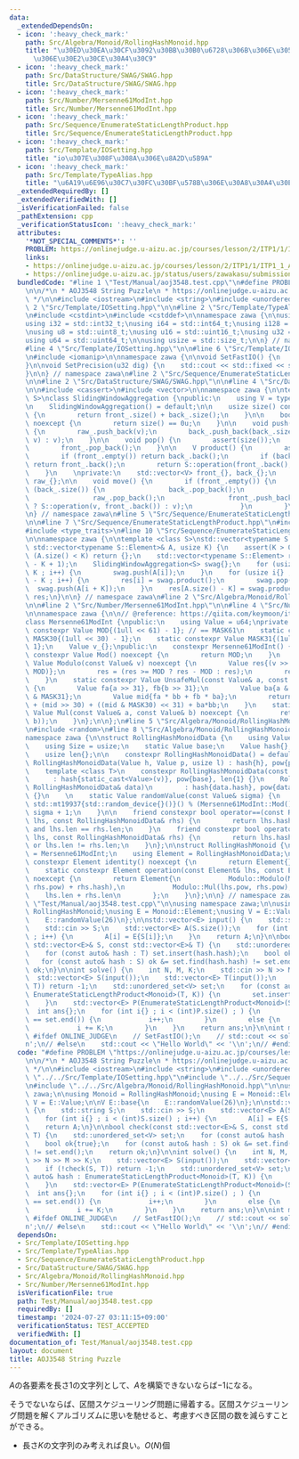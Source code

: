 ```yaml
---
data:
  _extendedDependsOn:
  - icon: ':heavy_check_mark:'
    path: Src/Algebra/Monoid/RollingHashMonoid.hpp
    title: "\u30ED\u30EA\u30CF\u3092\u30BB\u30B0\u6728\u306B\u306E\u305B\u308B\u6642\
      \u306E\u30E2\u30CE\u30A4\u30C9"
  - icon: ':heavy_check_mark:'
    path: Src/DataStructure/SWAG/SWAG.hpp
    title: Src/DataStructure/SWAG/SWAG.hpp
  - icon: ':heavy_check_mark:'
    path: Src/Number/Mersenne61ModInt.hpp
    title: Src/Number/Mersenne61ModInt.hpp
  - icon: ':heavy_check_mark:'
    path: Src/Sequence/EnumerateStaticLengthProduct.hpp
    title: Src/Sequence/EnumerateStaticLengthProduct.hpp
  - icon: ':heavy_check_mark:'
    path: Src/Template/IOSetting.hpp
    title: "io\u307E\u308F\u308A\u306E\u8A2D\u5B9A"
  - icon: ':heavy_check_mark:'
    path: Src/Template/TypeAlias.hpp
    title: "\u6A19\u6E96\u30C7\u30FC\u30BF\u578B\u306E\u30A8\u30A4\u30EA\u30A2\u30B9"
  _extendedRequiredBy: []
  _extendedVerifiedWith: []
  _isVerificationFailed: false
  _pathExtension: cpp
  _verificationStatusIcon: ':heavy_check_mark:'
  attributes:
    '*NOT_SPECIAL_COMMENTS*': ''
    PROBLEM: https://onlinejudge.u-aizu.ac.jp/courses/lesson/2/ITP1/1/ITP1_1_A
    links:
    - https://onlinejudge.u-aizu.ac.jp/courses/lesson/2/ITP1/1/ITP1_1_A
    - https://onlinejudge.u-aizu.ac.jp/status/users/zawakasu/submissions/1/3548/judge/9504003/C++17
  bundledCode: "#line 1 \"Test/Manual/aoj3548.test.cpp\"\n#define PROBLEM \"https://onlinejudge.u-aizu.ac.jp/courses/lesson/2/ITP1/1/ITP1_1_A\"\
    \n\n/*\n * AOJ3548 String Puzzle\n * https://onlinejudge.u-aizu.ac.jp/status/users/zawakasu/submissions/1/3548/judge/9504003/C++17\n\
    \ */\n\n#include <iostream>\n#include <string>\n#include <unordered_set>\n\n#line\
    \ 2 \"Src/Template/IOSetting.hpp\"\n\n#line 2 \"Src/Template/TypeAlias.hpp\"\n\
    \n#include <cstdint>\n#include <cstddef>\n\nnamespace zawa {\n\nusing i16 = std::int16_t;\n\
    using i32 = std::int32_t;\nusing i64 = std::int64_t;\nusing i128 = __int128_t;\n\
    \nusing u8 = std::uint8_t;\nusing u16 = std::uint16_t;\nusing u32 = std::uint32_t;\n\
    using u64 = std::uint64_t;\n\nusing usize = std::size_t;\n\n} // namespace zawa\n\
    #line 4 \"Src/Template/IOSetting.hpp\"\n\n#line 6 \"Src/Template/IOSetting.hpp\"\
    \n#include <iomanip>\n\nnamespace zawa {\n\nvoid SetFastIO() {\n    std::cin.tie(nullptr)->sync_with_stdio(false);\n\
    }\n\nvoid SetPrecision(u32 dig) {\n    std::cout << std::fixed << std::setprecision(dig);\n\
    }\n\n} // namespace zawa\n#line 2 \"Src/Sequence/EnumerateStaticLengthProduct.hpp\"\
    \n\n#line 2 \"Src/DataStructure/SWAG/SWAG.hpp\"\n\n#line 4 \"Src/DataStructure/SWAG/SWAG.hpp\"\
    \n\n#include <cassert>\n#include <vector>\n\nnamespace zawa {\n\ntemplate <class\
    \ S>\nclass SlidingWindowAggregation {\npublic:\n    using V = typename S::Element;\n\
    \n    SlidingWindowAggregation() = default;\n\n    usize size() const noexcept\
    \ {\n        return front_.size() + back_.size();\n    }\n\n    bool empty() const\
    \ noexcept {\n        return size() == 0u;\n    }\n\n    void push(const V& v)\
    \ {\n        raw_.push_back(v);\n        back_.push_back(back_.size() ? S::operation(back_.back(),\
    \ v) : v);\n    }\n\n    void pop() {\n        assert(size());\n        move();\n\
    \        front_.pop_back();\n    }\n\n    V product() {\n        assert(size());\n\
    \        if (front_.empty()) return back_.back();\n        if (back_.empty())\
    \ return front_.back();\n        return S::operation(front_.back(), back_.back());\n\
    \    }\n    \nprivate:\n    std::vector<V> front_{}, back_{};\n    std::vector<V>\
    \ raw_{};\n\n    void move() {\n        if (front_.empty()) {\n            while\
    \ (back_.size()) {\n                back_.pop_back();\n                V v{raw_.back()};\n\
    \                raw_.pop_back();\n                front_.push_back(front_.size()\
    \ ? S::operation(v, front_.back()) : v);\n            }\n        }\n    }\n};\n\
    \n} // namespace zawa\n#line 5 \"Src/Sequence/EnumerateStaticLengthProduct.hpp\"\
    \n\n#line 7 \"Src/Sequence/EnumerateStaticLengthProduct.hpp\"\n#include <iterator>\n\
    #include <type_traits>\n#line 10 \"Src/Sequence/EnumerateStaticLengthProduct.hpp\"\
    \n\nnamespace zawa {\n\ntemplate <class S>\nstd::vector<typename S::Element> EnumerateStaticLengthProduct(const\
    \ std::vector<typename S::Element>& A, usize K) {\n    assert(K > 0);\n    if\
    \ (A.size() < K) return {};\n    std::vector<typename S::Element> res(A.size()\
    \ - K + 1);\n    SlidingWindowAggregation<S> swag{};\n    for (usize i{} ; i <\
    \ K ; i++) {\n        swag.push(A[i]);\n    }\n    for (usize i{} ; i < A.size()\
    \ - K ; i++) {\n        res[i] = swag.product();\n        swag.pop();\n      \
    \  swag.push(A[i + K]);\n    }\n    res[A.size() - K] = swag.product();\n    return\
    \ res;\n}\n\n} // namespace zawa\n#line 2 \"Src/Algebra/Monoid/RollingHashMonoid.hpp\"\
    \n\n#line 2 \"Src/Number/Mersenne61ModInt.hpp\"\n\n#line 4 \"Src/Number/Mersenne61ModInt.hpp\"\
    \n\nnamespace zawa {\n\n// @reference: https://qiita.com/keymoon/items/11fac5627672a6d6a9f6\n\
    class Mersenne61ModInt {\npublic:\n    using Value = u64;\nprivate:\n    static\
    \ constexpr Value MOD{(1ull << 61) - 1}; // == MASK61\n    static constexpr Value\
    \ MASK30{(1ull << 30) - 1};\n    static constexpr Value MASK31{(1ull << 31) -\
    \ 1};\n    Value v_{};\npublic:\n    constexpr Mersenne61ModInt() {}\n\n    static\
    \ constexpr Value Mod() noexcept {\n        return MOD;\n    }\n    static constexpr\
    \ Value Modulo(const Value& v) noexcept {\n        Value res{(v >> 61) + (v &\
    \ MOD)};\n        res = (res >= MOD ? res - MOD : res);\n        return res;\n\
    \    }\n    static constexpr Value UnsafeMul(const Value& a, const Value& b) noexcept\
    \ {\n        Value fa{a >> 31}, fb{b >> 31};\n        Value ba{a & MASK31}, bb{b\
    \ & MASK31};\n        Value mid{fa * bb + fb * ba};\n        return Value{2}*fa*fb\
    \ + (mid >> 30) + ((mid & MASK30) << 31) + ba*bb;\n    }\n    static constexpr\
    \ Value Mul(const Value& a, const Value& b) noexcept {\n        return Modulo(UnsafeMul(a,\
    \ b));\n    }\n};\n\n};\n#line 5 \"Src/Algebra/Monoid/RollingHashMonoid.hpp\"\n\
    \n#include <random>\n#line 8 \"Src/Algebra/Monoid/RollingHashMonoid.hpp\"\n\n\
    namespace zawa {\n\nstruct RollingHashMonoidData {\n    using Value = Mersenne61ModInt::Value;\n\
    \    using Size = usize;\n    static Value base;\n    Value hash{}, pow{1};\n\
    \    usize len{};\n\n    constexpr RollingHashMonoidData() = default;\n    constexpr\
    \ RollingHashMonoidData(Value h, Value p, usize l) : hash{h}, pow{p}, len{l} {}\n\
    \    template <class T>\n    constexpr RollingHashMonoidData(const T& v) \n  \
    \      : hash{static_cast<Value>(v)}, pow{base}, len{1} {}\n    RollingHashMonoidData(const\
    \ RollingHashMonoidData& data)\n        : hash{data.hash}, pow{data.pow}, len{data.len}\
    \ {}\n    \n    static Value randomValue(const Value& sigma) {\n        return\
    \ std::mt19937{std::random_device{}()}() % (Mersenne61ModInt::Mod() - sigma) +\
    \ sigma + 1;\n    }\n\n    friend constexpr bool operator==(const RollingHashMonoidData&\
    \ lhs, const RollingHashMonoidData& rhs) {\n        return lhs.hash == rhs.hash\
    \ and lhs.len == rhs.len;\n    }\n    friend constexpr bool operator!=(const RollingHashMonoidData&\
    \ lhs, const RollingHashMonoidData& rhs) {\n        return lhs.hash != rhs.hash\
    \ or lhs.len != rhs.len;\n    }\n};\n\nstruct RollingHashMonoid {\n    using Modulo\
    \ = Mersenne61ModInt;\n    using Element = RollingHashMonoidData;\n    static\
    \ constexpr Element identity() noexcept {\n        return Element{};\n    }\n\
    \    static constexpr Element operation(const Element& lhs, const Element& rhs)\
    \ noexcept {\n        return Element{\n            Modulo::Modulo(Modulo::UnsafeMul(lhs.hash,\
    \ rhs.pow) + rhs.hash),\n            Modulo::Mul(lhs.pow, rhs.pow),\n        \
    \    lhs.len + rhs.len\n        };\n    }\n};\n\n} // namespace zawa\n#line 15\
    \ \"Test/Manual/aoj3548.test.cpp\"\n\nusing namespace zawa;\n\nusing Monoid =\
    \ RollingHashMonoid;\nusing E = Monoid::Element;\nusing V = E::Value;\n\nV E::base{\n\
    \    E::randomValue(26)\n};\n\nstd::vector<E> input() {\n    std::string S;\n\
    \    std::cin >> S;\n    std::vector<E> A(S.size());\n    for (int i{} ; i < (int)S.size()\
    \ ; i++) {\n        A[i] = E{S[i]};\n    }\n    return A;\n}\n\nbool check(const\
    \ std::vector<E>& S, const std::vector<E>& T) {\n    std::unordered_set<V> set;\n\
    \    for (const auto& hash : T) set.insert(hash.hash);\n    bool ok{true};\n \
    \   for (const auto& hash : S) ok &= set.find(hash.hash) != set.end();\n    return\
    \ ok;\n}\n\nint solve() {\n    int N, M, K;\n    std::cin >> N >> M >> K;\n  \
    \  std::vector<E> S(input());\n    std::vector<E> T(input());\n    if (!check(S,\
    \ T)) return -1;\n    std::unordered_set<V> set;\n    for (const auto& hash :\
    \ EnumerateStaticLengthProduct<Monoid>(T, K)) {\n        set.insert(hash.hash);\n\
    \    }\n    std::vector<E> P(EnumerateStaticLengthProduct<Monoid>(S, K));\n  \
    \  int ans{};\n    for (int i{} ; i < (int)P.size() ; ) {\n        if (set.find(P[i].hash)\
    \ == set.end()) {\n            i++;\n        }\n        else {\n            ans++;\n\
    \            i += K;\n        }\n    }\n    return ans;\n}\n\nint main() {\n//\
    \ #ifdef ONLINE_JUDGE\n    // SetFastIO();\n    // std::cout << solve() << '\\\
    n';\n// #else\n    std::cout << \"Hello World\" << '\\n';\n// #endif\n}\n"
  code: "#define PROBLEM \"https://onlinejudge.u-aizu.ac.jp/courses/lesson/2/ITP1/1/ITP1_1_A\"\
    \n\n/*\n * AOJ3548 String Puzzle\n * https://onlinejudge.u-aizu.ac.jp/status/users/zawakasu/submissions/1/3548/judge/9504003/C++17\n\
    \ */\n\n#include <iostream>\n#include <string>\n#include <unordered_set>\n\n#include\
    \ \"../../Src/Template/IOSetting.hpp\"\n#include \"../../Src/Sequence/EnumerateStaticLengthProduct.hpp\"\
    \n#include \"../../Src/Algebra/Monoid/RollingHashMonoid.hpp\"\n\nusing namespace\
    \ zawa;\n\nusing Monoid = RollingHashMonoid;\nusing E = Monoid::Element;\nusing\
    \ V = E::Value;\n\nV E::base{\n    E::randomValue(26)\n};\n\nstd::vector<E> input()\
    \ {\n    std::string S;\n    std::cin >> S;\n    std::vector<E> A(S.size());\n\
    \    for (int i{} ; i < (int)S.size() ; i++) {\n        A[i] = E{S[i]};\n    }\n\
    \    return A;\n}\n\nbool check(const std::vector<E>& S, const std::vector<E>&\
    \ T) {\n    std::unordered_set<V> set;\n    for (const auto& hash : T) set.insert(hash.hash);\n\
    \    bool ok{true};\n    for (const auto& hash : S) ok &= set.find(hash.hash)\
    \ != set.end();\n    return ok;\n}\n\nint solve() {\n    int N, M, K;\n    std::cin\
    \ >> N >> M >> K;\n    std::vector<E> S(input());\n    std::vector<E> T(input());\n\
    \    if (!check(S, T)) return -1;\n    std::unordered_set<V> set;\n    for (const\
    \ auto& hash : EnumerateStaticLengthProduct<Monoid>(T, K)) {\n        set.insert(hash.hash);\n\
    \    }\n    std::vector<E> P(EnumerateStaticLengthProduct<Monoid>(S, K));\n  \
    \  int ans{};\n    for (int i{} ; i < (int)P.size() ; ) {\n        if (set.find(P[i].hash)\
    \ == set.end()) {\n            i++;\n        }\n        else {\n            ans++;\n\
    \            i += K;\n        }\n    }\n    return ans;\n}\n\nint main() {\n//\
    \ #ifdef ONLINE_JUDGE\n    // SetFastIO();\n    // std::cout << solve() << '\\\
    n';\n// #else\n    std::cout << \"Hello World\" << '\\n';\n// #endif\n}\n"
  dependsOn:
  - Src/Template/IOSetting.hpp
  - Src/Template/TypeAlias.hpp
  - Src/Sequence/EnumerateStaticLengthProduct.hpp
  - Src/DataStructure/SWAG/SWAG.hpp
  - Src/Algebra/Monoid/RollingHashMonoid.hpp
  - Src/Number/Mersenne61ModInt.hpp
  isVerificationFile: true
  path: Test/Manual/aoj3548.test.cpp
  requiredBy: []
  timestamp: '2024-07-27 03:11:15+09:00'
  verificationStatus: TEST_ACCEPTED
  verifiedWith: []
documentation_of: Test/Manual/aoj3548.test.cpp
layout: document
title: AOJ3548 String Puzzle
---
```


$A$の各要素を長さ$1$の文字列として、$A$を構築できないならば$-1$になる。

そうでないならば、区間スケジューリング問題に帰着する。区間スケジューリング問題を解くアルゴリズムに思いを馳せると、考慮すべき区間の数を減らすことができる。
- 長さ$K$の文字列のみ考えれば良い。$O(N)$個
